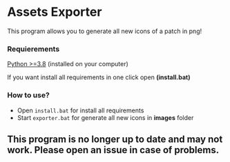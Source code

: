 # Assets Exporter 

This program allows you to generate all new icons of a patch in png! 

### Requierements

[Python >=3.8](https://www.python.org/downloads/) (installed on your computer)

If you want install all requirements in one click open **(install.bat)**

### How to use?

- Open `install.bat` for install all requirements
- Start `exporter.bat` for generate all new icons in **images** folder

## This program is no longer up to date and may not work. Please open an issue in case of problems.
